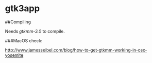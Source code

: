 # gtk3app

##Compiling

Needs *gtkmm-3.0* to compile.

###MacOS check:

http://www.jamesseibel.com/blog/how-to-get-gtkmm-working-in-osx-yosemite
